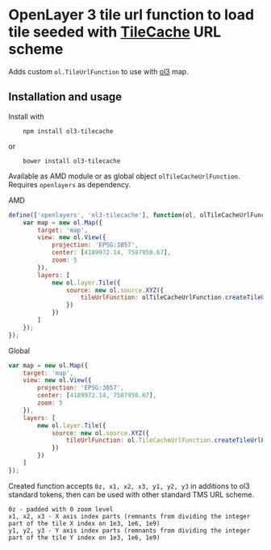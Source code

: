 # OpenLayer 3 tile url function to load tile seeded with [TileCache](http://tilecache.org/) URL scheme

Adds custom `ol.TileUrlFunction` to use with [ol3](https://github.com/openlayers/ol3) map.

## Installation and usage
Install with

```shell    
    npm install ol3-tilecache
```

or

```shell
    bower install ol3-tilecache
```    

Available as AMD module or as global object `olTileCacheUrlFunction`. Requires `openlayers` as dependency.

AMD
```js
define(['openlayers', 'ol3-tilecache'], function(ol, olTileCacheUrlFunction) {
    var map = new ol.Map({
        target: 'map',
        view: new ol.View({
            projection: 'EPSG:3857',
            center: [4189972.14, 7507950.67],
            zoom: 5
        }),
        layers: [
            new ol.layer.Tile({
                source: new ol.source.XYZ({
                    tileUrlFunction: olTileCacheUrlFunction.createTileUrlFunction('//url/to/some/server/{0z}/{x1}/{x2}/{x3}/{-y1}/{-y2}/{-y3}.png')
                })
            })
        ]
    });
});
```

Global  
```js
var map = new ol.Map({
    target: 'map',
    view: new ol.View({
        projection: 'EPSG:3857',
        center: [4189972.14, 7507950.67],
        zoom: 5
    }),
    layers: [
        new ol.layer.Tile({
            source: new ol.source.XYZ({
                tileUrlFunction: ol.TileCacheUrlFunction.createTileUrlFunction('//url/to/some/server/{0z}/{x1}/{x2}/{x3}/{-y1}/{-y2}/{-y3}.png')
            })
        })
    ]
});
```

Created function accepts `0z, x1, x2, x3, y1, y2, y3` in additions to ol3 standard tokens, then can be used with other
standard TMS URL scheme.
```
0z - padded with 0 zoom level
x1, x2, x3 - X axis index parts (remnants from dividing the integer part of the tile X index on 1e3, 1e6, 1e9) 
y1, y2, y3 - Y axis index parts (remnants from dividing the integer part of the tile Y index on 1e3, 1e6, 1e9)
```



